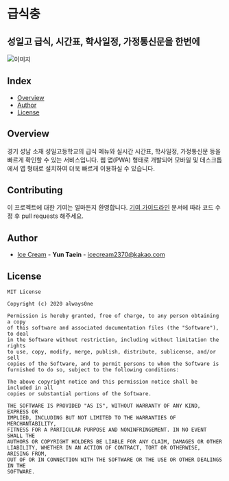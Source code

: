 # 급식충
## 성일고 급식, 시간표, 학사일정, 가정통신문을 한번에

![이미지](https://i.imgur.com/EDOdvEO.png)

## Index
  - [Overview](#overview) 
  - [Author](#author)
  - [License](#license)
<!--  Other options to write Readme
  - [Deployment](#deployment)
  - [Used or Referenced Projects](Used-or-Referenced-Projects)
-->

## Overview
<!-- Write Overview about this project -->
경기 성남 소재 성일고등학교의 급식 메뉴와 실시간 시간표, 학사일정, 가정통신문 등을 빠르게 확인할 수 있는 서비스입니다.
웹 앱(PWA) 형태로 개발되어 모바일 및 데스크톱에서 앱 형태로 설치하여 더욱 빠르게 이용하실 수 있습니다.

## Contributing
<!-- Write the way to contribute -->
이 프로젝트에 대한 기여는 얼마든지 환영합니다. 
[기여 가이드라인](CONTRIBUTING.md) 문서에 따라 코드 수정 후 pull requests 해주세요.

## Author
  - [Ice Cream](https://github.com/icecream0910) - **Yun Taein** - <icecream2370@kakao.com>
<!--
## Used or Referenced Projects
 - [referenced Project](project link) - **LICENSE** - little-bit introduce
-->

## License

```
MIT License

Copyright (c) 2020 always0ne

Permission is hereby granted, free of charge, to any person obtaining a copy
of this software and associated documentation files (the "Software"), to deal
in the Software without restriction, including without limitation the rights
to use, copy, modify, merge, publish, distribute, sublicense, and/or sell
copies of the Software, and to permit persons to whom the Software is
furnished to do so, subject to the following conditions:

The above copyright notice and this permission notice shall be included in all
copies or substantial portions of the Software.

THE SOFTWARE IS PROVIDED "AS IS", WITHOUT WARRANTY OF ANY KIND, EXPRESS OR
IMPLIED, INCLUDING BUT NOT LIMITED TO THE WARRANTIES OF MERCHANTABILITY,
FITNESS FOR A PARTICULAR PURPOSE AND NONINFRINGEMENT. IN NO EVENT SHALL THE
AUTHORS OR COPYRIGHT HOLDERS BE LIABLE FOR ANY CLAIM, DAMAGES OR OTHER
LIABILITY, WHETHER IN AN ACTION OF CONTRACT, TORT OR OTHERWISE, ARISING FROM,
OUT OF OR IN CONNECTION WITH THE SOFTWARE OR THE USE OR OTHER DEALINGS IN THE
SOFTWARE.
```
